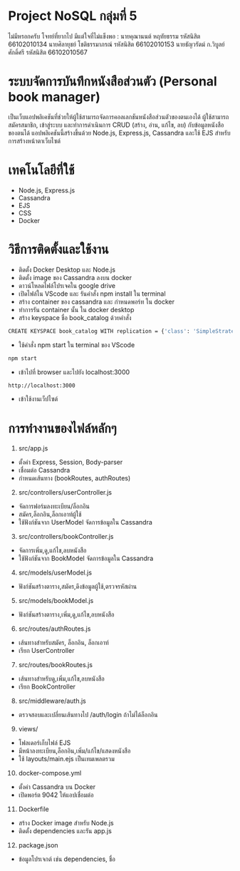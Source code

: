 # Project NoSQL กลุ่มที่ 5
ไม่มีหรอกครับ โจทย์ที่ยากไป มีแต่ใจที่ไม่แข็งพอ :
นายคุณานนต์ หฤทัยธรรม	รหัสนิสิต 66102010134
นายศิลายุชย์	โชติธรรมาภรณ์	รหัสนิสิต 66102010153
นายธัญวรัตม์	ก.วิบูลย์ศักดิ์ศรี รหัสนิสิต 66102010567

# ระบบจัดการบันทึกหนังสือส่วนตัว (Personal book manager)
เป็นเว็บแอปพลิเคชันที่ช่วยให้ผู้ใช้สามารถจัดการคอลเลกชันหนังสือส่วนตัวของตนเองได้
ผู้ใช้สามารถสมัครสมาชิก, เข้าสู่ระบบ และทำการดำเนินการ CRUD (สร้าง, อ่าน, แก้ไข, ลบ) กับข้อมูลหนังสือของตนได้
แอปพลิเคชันนี้สร้างขึ้นด้วย Node.js, Express.js, Cassandra และใช้ EJS สำหรับการสร้างหน้าตาเว็บไซต์

# เทคโนโลยีที่ใช้
- Node.js, Express.js
- Cassandra
- EJS
- CSS
- Docker

# วิธีการติดตั้งและใช้งาน
- ติดตั้ง Docker Desktop และ Node.js
- ติดตั้ง image ของ Cassandra ลงบน docker
- ดาวน์โหลดไฟล์โปรเจคใน google drive
- เปิดไฟล์ใน VScode และ รันคำสั่ง npm install ใน terminal
- สร้าง container ของ cassandra และ กำหนดพอร์ท ใน docker
- ทำการรัน container นั้น ใน docker desktop
- สร้าง keyspace ชื่อ book_catalog ด้วยคำสั่ง

```bash
CREATE KEYSPACE book_catalog WITH replication = {'class': 'SimpleStrategy','replication_factor': 1};
```
- ใช้คำสั่ง npm start ใน terminal ของ VScode
```bash
npm start
```
- เข้าไปที่ browser และไปยัง localhost:3000
```bash
http://localhost:3000
```
- เข้าใช้งานเว็ปไซต์

# การทำงานของไฟล์หลักๆ
1. src/app.js
- ตั้งค่า Express, Session, Body-parser
- เชื่อมต่อ Cassandra
- กำหนดเส้นทาง (bookRoutes, authRoutes)

2. src/controllers/userController.js
- จัดการฟอร์มลงทะเบียน/ล็อกอิน
- สมัคร,ล็อกอิน,ล็อกเอาท์ผู้ใช้
- ใช้ฟังก์ชันจาก UserModel จัดการข้อมูลใน Cassandra

3. src/controllers/bookController.js
- จัดการเพิ่ม,ดู,แก้ไข,ลบหนังสือ
- ใช้ฟังก์ชันจาก BookModel จัดการข้อมูลใน Cassandra

4. src/models/userModel.js
- ฟังก์ชันสร้างตาราง,สมัคร,ดึงข้อมูลผู้ใช้,ตรวจรหัสผ่าน

5. src/models/bookModel.js
- ฟังก์ชันสร้างตาราง,เพิ่ม,ดู,แก้ไข,ลบหนังสือ

6. src/routes/authRoutes.js
- เส้นทางสำหรับสมัคร, ล็อกอิน, ล็อกเอาท์
- เรียก UserController

7. src/routes/bookRoutes.js
- เส้นทางสำหรับดู,เพิ่ม,แก้ไข,ลบหนังสือ
- เรียก BookController

8. src/middleware/auth.js
- ตรวจสอบและเปลี่ยนเส้นทางไป /auth/login ถ้าไม่ได้ล็อกอิน

9. views/
- โฟลเดอร์เก็บไฟล์ EJS
- มีหน้าลงทะเบียน,ล็อกอิน,เพิ่ม/แก้ไข/แสดงหนังสือ
- ใช้ layouts/main.ejs เป็นเทมเพลตรวม

10. docker-compose.yml
- ตั้งค่า Cassandra บน Docker
- เปิดพอร์ต 9042 ให้แอปเชื่อมต่อ

11. Dockerfile
- สร้าง Docker image สำหรับ Node.js
- ติดตั้ง dependencies และรัน app.js

12. package.json
- ข้อมูลโปรเจกต์ เช่น dependencies, ชื่อ
